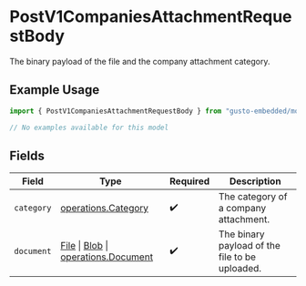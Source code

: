 # PostV1CompaniesAttachmentRequestBody

The binary payload of the file and the company attachment category.

## Example Usage

```typescript
import { PostV1CompaniesAttachmentRequestBody } from "gusto-embedded/models/operations";

// No examples available for this model
```

## Fields

| Field                                                                                                                                                                                      | Type                                                                                                                                                                                       | Required                                                                                                                                                                                   | Description                                                                                                                                                                                |
| ------------------------------------------------------------------------------------------------------------------------------------------------------------------------------------------ | ------------------------------------------------------------------------------------------------------------------------------------------------------------------------------------------ | ------------------------------------------------------------------------------------------------------------------------------------------------------------------------------------------ | ------------------------------------------------------------------------------------------------------------------------------------------------------------------------------------------ |
| `category`                                                                                                                                                                                 | [operations.Category](../../models/operations/category.md)                                                                                                                                 | :heavy_check_mark:                                                                                                                                                                         | The category of a company attachment.                                                                                                                                                      |
| `document`                                                                                                                                                                                 | [File](https://developer.mozilla.org/en-US/docs/Web/API/File) \| [Blob](https://developer.mozilla.org/en-US/docs/Web/API/Blob) \| [operations.Document](../../models/operations/document.md) | :heavy_check_mark:                                                                                                                                                                         | The binary payload of the file to be uploaded.                                                                                                                                             |